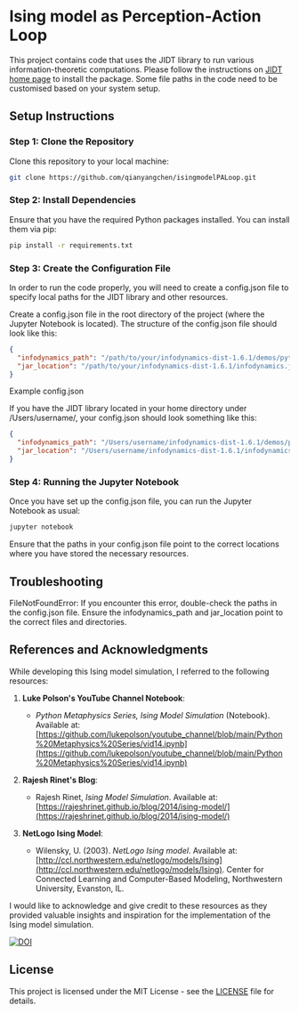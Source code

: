 # Ising model as Perception-Action Loop
This project contains code that uses the JIDT library to run various information-theoretic computations. Please follow the instructions on [JIDT home page](https://github.com/jlizier/jidt) to install the package. Some file paths in the code need to be customised based on your system setup.

## Setup Instructions
### Step 1: Clone the Repository
Clone this repository to your local machine:
```bash
git clone https://github.com/qianyangchen/isingmodelPALoop.git
```

### Step 2: Install Dependencies
Ensure that you have the required Python packages installed. You can install them via pip:
```bash
pip install -r requirements.txt
```

### Step 3: Create the Configuration File
In order to run the code properly, you will need to create a config.json file to specify local paths for the JIDT library and other resources.

Create a config.json file in the root directory of the project (where the Jupyter Notebook is located).
The structure of the config.json file should look like this:
```json
{
  "infodynamics_path": "/path/to/your/infodynamics-dist-1.6.1/demos/python",
  "jar_location": "/path/to/your/infodynamics-dist-1.6.1/infodynamics.jar"
}
```

Example config.json

If you have the JIDT library located in your home directory under /Users/username/, your config.json should look something like this:
```json
{
  "infodynamics_path": "/Users/username/infodynamics-dist-1.6.1/demos/python",
  "jar_location": "/Users/username/infodynamics-dist-1.6.1/infodynamics.jar"
}
```

### Step 4: Running the Jupyter Notebook
Once you have set up the config.json file, you can run the Jupyter Notebook as usual:
```bash
jupyter notebook
```
Ensure that the paths in your config.json file point to the correct locations where you have stored the necessary resources.

## Troubleshooting
FileNotFoundError: If you encounter this error, double-check the paths in the config.json file. Ensure the infodynamics_path and jar_location point to the correct files and directories.

## References and Acknowledgments

While developing this Ising model simulation, I referred to the following resources:

1. **Luke Polson's YouTube Channel Notebook**: 
   - *Python Metaphysics Series, Ising Model Simulation* (Notebook). Available at: [https://github.com/lukepolson/youtube_channel/blob/main/Python%20Metaphysics%20Series/vid14.ipynb](https://github.com/lukepolson/youtube_channel/blob/main/Python%20Metaphysics%20Series/vid14.ipynb)

2. **Rajesh Rinet's Blog**: 
   - Rajesh Rinet, *Ising Model Simulation*. Available at: [https://rajeshrinet.github.io/blog/2014/ising-model/](https://rajeshrinet.github.io/blog/2014/ising-model/)

3. **NetLogo Ising Model**:
   - Wilensky, U. (2003). *NetLogo Ising model*. Available at: [http://ccl.northwestern.edu/netlogo/models/Ising](http://ccl.northwestern.edu/netlogo/models/Ising). Center for Connected Learning and Computer-Based Modeling, Northwestern University, Evanston, IL.
   
I would like to acknowledge and give credit to these resources as they provided valuable insights and inspiration for the implementation of the Ising model simulation.

[![DOI](https://zenodo.org/badge/858489303.svg)](https://zenodo.org/doi/10.5281/zenodo.13771378)

## License

This project is licensed under the MIT License - see the [LICENSE](LICENSE) file for details.
